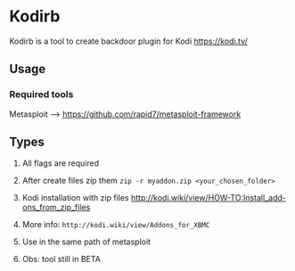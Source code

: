 # Kodirb
Kodirb is a tool to create backdoor plugin for Kodi https://kodi.tv/


## Usage
### Required tools
Metasploit --> https://github.com/rapid7/metasploit-framework

## Types
1. All flags are required
2. After create files zip them `zip -r myaddon.zip <your_chosen_folder>`
3. Kodi installation with zip files http://kodi.wiki/view/HOW-TO:Install_add-ons_from_zip_files
4. More info: `http://kodi.wiki/view/Addons_for_XBMC `
5. Use in the same path of metasploit

6. Obs: tool still in BETA
